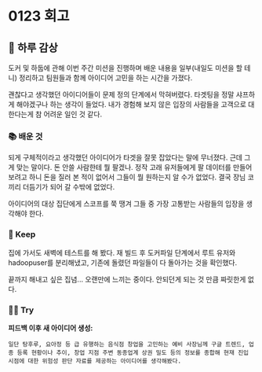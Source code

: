 # 0123 회고

## 🌅 하루 감상
도커 및 하둡에 관해 이번 주간 미션을 진행하며 배운 내용을 일부(내일도 미션을 할 테니) 정리하고 팀원들과 함께 아이디어 고민을 하는 시간을 가졌다.

괜찮다고 생각했던 아이디어들이 문제 정의 단계에서 막혀버렸다. 
타겟팅을 정말 샤프하게 해야겠구나 하는 생각이 들었다. 
내가 경험해 보지 않은 입장의 사람들을 고객으로 대한다는게 참 어려운 일인 것 같다.

### 📚 배운 것
되게 구체적이라고 생각했던 아이디어가 타겟을 잘못 잡았다는 말에 무너졌다.
근데 그게 맞는 말이다. 돈 안쓸 사람한테 뭘 팔겠나.
정작 고래 유저들에게 팔 데이터를 만들어 보려고 하니 돈을 질러 본 적이 없어서 그들이 뭘 원하는지 알 수가 없었다.
결국 장님 코끼리 더듬기가 되어 갈 수밖에 없었다.

아이디어의 대상 집단에게 스코프를 쭉 땡겨 그들 중 가장 고통받는 사람들의 입장을 생각해야 한다.


### 💾 Keep
집에 가서도 새벽에 테스트를 해 봤다. 
재 빌드 후 도커파일 단계에서 루트 유저와 hadoopuser를 분리해냈고, 기존에 돌렸던 파일들이 다 돌아가는 것을 확인했다.

끝까지 해내고 싶은 집념... 오랜만에 느끼는 중이다. 안되던게 되는 것 만큼 짜릿한게 없다.


### 🏃‍♂️ Try
**피드백 이후 새 아이디어 생성:**
```
일단 탕후루, 요아정 등 급 유행하는 음식점 창업을 고민하는 예비 사장님께 구글 트렌드, 업종 등록 현황이나 추이, 창업 지점 주변 동종업계 상권 밀도 등의 정보를 종합해 현재 진입 시점에 대한 위험성 판단 자료를 제공하는 아이디어를 생각해봤다.
```

